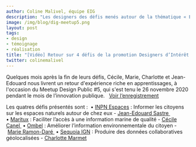 ```yaml
---
author: Coline Malivel, équipe EIG
description: "Les designers des défis menés autour de la thématique « Environnement et Biodiversité » présentent leurs réalisations et partagent leurs retours d'expérience."
image: /img/blog/dig-meetup5.png
layout: post
tags:
- design
- témoignage
- réalisation
title: "[Vidéo] Retour sur 4 défis de la promotion Designers d’Intérêt Général"
twitter: colinemalivel
---
```


Quelques mois après la fin de leurs défis, Cécile, Marie, Charlotte et Jean-Edouard nous livrent un retour d'expérience riche en apprentissages, à l'occasion du Meetup Design Public #5, qui s'est tenu le 26 novembre 2020 pendant le mois de l’innovation publique.  
[Voir l‘enregistrement](https://www.dailymotion.com/video/x7xtjdr)

Les quatres défis présentés sont :
 • [INPN Espaces](https://entrepreneur-interet-general.etalab.gouv.fr/defis/2019/inpn-espaces.html) : Informer les citoyens sur les espaces naturels autour de chez eux - [Jean-Edouard Sastre ](https://entrepreneur-interet-general.etalab.gouv.fr/communaute/2019/jean-edouard-sastre.html)
• [Maritux](https://entrepreneur-interet-general.etalab.gouv.fr/defis/2019/maritux.html) : Faciliter l’accès à une information marine de qualité - [Cécile Canel ](https://entrepreneur-interet-general.etalab.gouv.fr/communaute/2019/cecile-canel.html)
• [Ombel](https://entrepreneur-interet-general.etalab.gouv.fr/defis/2019/sequoia-cgdd.html) : Améliorer l’information environnementale du citoyen - [Marie Ramon-Daré ](https://entrepreneur-interet-general.etalab.gouv.fr/communaute/2019/marie-ramon-dare.html)
• [Sequoia IGN](https://entrepreneur-interet-general.etalab.gouv.fr/defis/2019/sequoia-ign.html) : Produire des données collaboratives géolocalisées - [Charlotte Marmet](https://entrepreneur-interet-general.etalab.gouv.fr/communaute/2019/charlotte-marmet.html)
